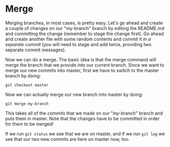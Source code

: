 # Merge

Merging branches, in most cases, is pretty easy. Let's go ahead and create a couple of changes on our "my-branch" branch by editing the README.md and committing the change (remember to stage the change first). Go ahead and create another file with some random contents and commit it *in a separate commit* (you will need to stage and add twice, providing two separate commit messages).

Now we can do a merge. The basic idea is that the merge command will merge the branch that we provide *into* our current branch. Since we want to merge our new commits into master, first we have to switch to the master branch by doing:

`git checkout master`

Now we can actually merge our new branch into master by doing:

`git merge my-branch`

This takes all of the _commits_ that we made on our "my-branch" branch and puts them in master. Note that the changes have to be committed in order for them to be merged!

If we run `git status` we see that we are on master, and if we run `git log` we see that our two new commits are here on master now, too.
